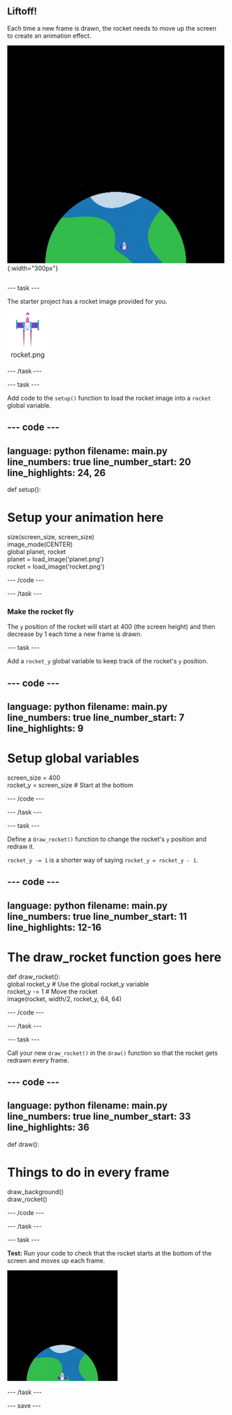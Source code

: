 ## Liftoff!

<div style="display: flex; flex-wrap: wrap">
<div style="flex-basis: 200px; flex-grow: 1; margin-right: 15px;">
Each time a new frame is drawn, the rocket needs to move up the screen to create an animation effect.
</div>
<div>

![A rocket flying at a steady speed from the bottom to the top of the screen.](images/fly.gif){:width="300px"}

</div>
</div>

--- task ---

The starter project has a rocket image provided for you. 

![Image of the rocket in the code editor image gallery.](images/rocket_image.png)

--- /task ---

--- task ---

Add code to the `setup()` function to load the rocket image into a `rocket` global variable. 

--- code ---
---
language: python
filename: main.py
line_numbers: true
line_number_start: 20
line_highlights: 24, 26
---

def setup():   
  # Setup your animation here   
  size(screen_size, screen_size)   
  image_mode(CENTER)   
  global planet, rocket   
  planet = load_image('planet.png')    
  rocket = load_image('rocket.png')    

--- /code ---

--- /task ---

### Make the rocket fly

The `y` position of the rocket will start at 400 (the screen height) and then decrease by 1 each time a new frame is drawn.

--- task ---

Add a `rocket_y` global variable to keep track of the rocket's `y` position. 

--- code ---
---
language: python
filename: main.py
line_numbers: true
line_number_start: 7 
line_highlights: 9
---

# Setup global variables    
screen_size = 400    
rocket_y = screen_size  # Start at the bottom

--- /code ---

--- /task ---

--- task ---

Define a `draw_rocket()` function to change the rocket's `y` position and redraw it.

`rocket_y -= 1` is a shorter way of saying `rocket_y = rocket_y - 1`.

--- code ---
---
language: python
filename: main.py
line_numbers: true
line_number_start: 11 
line_highlights: 12-16 
---

# The draw_rocket function goes here   
def draw_rocket():   
  global rocket_y  # Use the global rocket_y variable    
  rocket_y -= 1  # Move the rocket    
  image(rocket, width/2, rocket_y, 64, 64)    


--- /code ---

--- /task ---

--- task ---

Call your new `draw_rocket()` in the `draw()` function so that the rocket gets redrawn every frame.

--- code ---
---
language: python
filename: main.py
line_numbers: true
line_number_start: 33 
line_highlights: 36 
---

def draw():   
  # Things to do in every frame   
  draw_background()   
  draw_rocket()   


--- /code ---

--- /task ---

--- task ---  

**Test:** Run your code to check that the rocket starts at the bottom of the screen and moves up each frame.

![Animation of the rocket flying half way up the screen.](images/rocket_fly.gif)

--- /task ---

--- save ---
